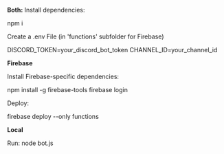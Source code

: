 
**Both:**
Install dependencies:

npm i

Create a .env File (in 'functions' subfolder for Firebase)

DISCORD_TOKEN=your_discord_bot_token
CHANNEL_ID=your_channel_id

**Firebase**

Install Firebase-specific dependencies:

npm install -g firebase-tools
firebase login

Deploy:

firebase deploy --only functions

**Local**

Run:
node bot.js
